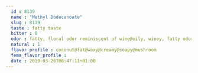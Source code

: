 ```yaml
---
  id : 8139
  name : "Methyl Dodecanoate"
  slug : 8139
  taste : fatty taste
  bitter : 0
  odor : fatty, floral odor reminiscent of wine@oily, winey, fatty odor
  natural : 1
  flavor_profile : coconut@fat@waxy@creamy@soapy@mushroom
  fema_flavor_profile : 
  date : 2019-03-26T08:47:11+01:00
---
```



